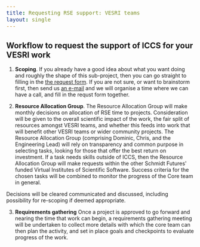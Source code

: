```yaml
---
title: Requesting RSE support: VESRI teams
layout: single
---
```

<style>
div {
  font-size:12.5pt;
  text-align:justify;
}
td {
  font-size:11pt;
}
table {
  width: 110%;
}
.page__title {
  margin-top: 1em;
  margin-bottom: 0em;
}
</style>

<p style='text-align:justify'>



## Workflow to request the support of ICCS for your VESRI work

1. __Scoping__. If you already have a good idea about what you want doing and roughly the shape
of this sub-project, then you can go straight to filling in the [the request form](https://docs.google.com/forms/d/e/1FAIpQLSdEZqvd9rLbLPTkDW5vNbGO53c2m4cst-nQ3HDkQ6Nmo1vB7A/viewform?usp=sf_link).
If you are not sure, or want to brainstorm first, then send us [an e-mail](mailto:request@iccs.cam.ac.uk) and we will organise a time where we can have a call, and fill in the requst form together.

2. __Resource Allocation Group__. The Resource Allocation Group will make monthly decisions on allocation of RSE time to projects.
Consideration will be given to the overall scientific impact of the work, the fair split of resources amongst VESRI teams,
and whether this feeds into work that will benefit other VESRI teams or wider community projects.
The Resource Allocation Group (comprising Dominic, Chris, and the Engineering Lead) will rely on transparency and common purpose in selecting tasks, 
looking for those that offer the best return on investment. If a task needs skills outside of ICCS, then the Resource Allocation Group will make requests within
the other Schmidt Futures' funded Virtual Institutes of Scientific Software. Success criteria for the chosen tasks will be combined to monitor the progress of the Core team in general.

Decisions will be cleared communicated and discussed, including possibility for re-scoping if deemed appropriate.

3. __Requirements gathering__ Once a project is approved to go forward and nearing the time that work can begin, a requirements gathering meeting will be undertaken to collect more details with which the core team can then plan the activity, and set in place goals and checkpoints to evaluate progress of the work.
  
</p>
